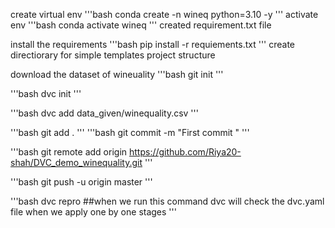 create virtual env
'''bash
conda create -n wineq python=3.10 -y
'''
activate env 
'''bash
conda activate wineq
'''
created requirement.txt file

install the requirements
'''bash
pip install -r requiements.txt
'''
create directiorary for simple templates project structure 

download the dataset of wineuality 
'''bash
git init
'''

'''bash
dvc init
'''

'''bash
dvc add data_given/winequality.csv
'''

'''bash
git add .
'''
'''bash
git commit -m "First commit "
'''

'''bash
git remote add origin https://github.com/Riya20-shah/DVC_demo_winequality.git
'''

'''bash
git push -u origin master
'''


'''bash
dvc repro      ##when we run this command dvc will check the dvc.yaml file when we apply one by one stages 
'''
